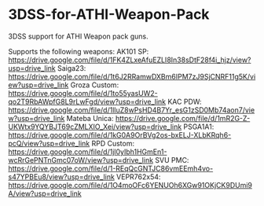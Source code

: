 # 3DSS-for-ATHI-Weapon-Pack
3DSS support for ATHI Weapon pack guns.

Supports the following weapons:
AK101 SP: https://drive.google.com/file/d/1FK4ZLxeAfuEZLI8In38sDtF28f4i_hjz/view?usp=drive_link
Saiga23: https://drive.google.com/file/d/1t6J2RRamwDXBm6IPM7zJ9SjCNRF11g5K/view?usp=drive_link
Groza Custom: https://drive.google.com/file/d/1to55yasUW2-qo2T9RbAWpfG8L9rLwFgd/view?usp=drive_link
KAC PDW: https://drive.google.com/file/d/1lluZ8wPsHD4B7Yr_esG1zSD0Mb74aon7/view?usp=drive_link
Mateba Unica: https://drive.google.com/file/d/1mR2G-Z-UKWtx9YQYBJT69cZMLXIO_Xei/view?usp=drive_link
PSGA1A1: https://drive.google.com/file/d/1kG0A9OrBVg2os-bxELJ-XLbKRqh6-pcQ/view?usp=drive_link
RPD Custom: https://drive.google.com/file/d/1jl0yIbh1HGmEn1-wcRrGePNTnGmc07oW/view?usp=drive_link
SVU PMC: https://drive.google.com/file/d/1-REqQcGNTJC86vmEEmh4vo-s47YPBEu8/view?usp=drive_link
VEPR762x54: https://drive.google.com/file/d/1O4moOFc6YENUOh6XGw91OKjCK9DUmi9A/view?usp=drive_link
